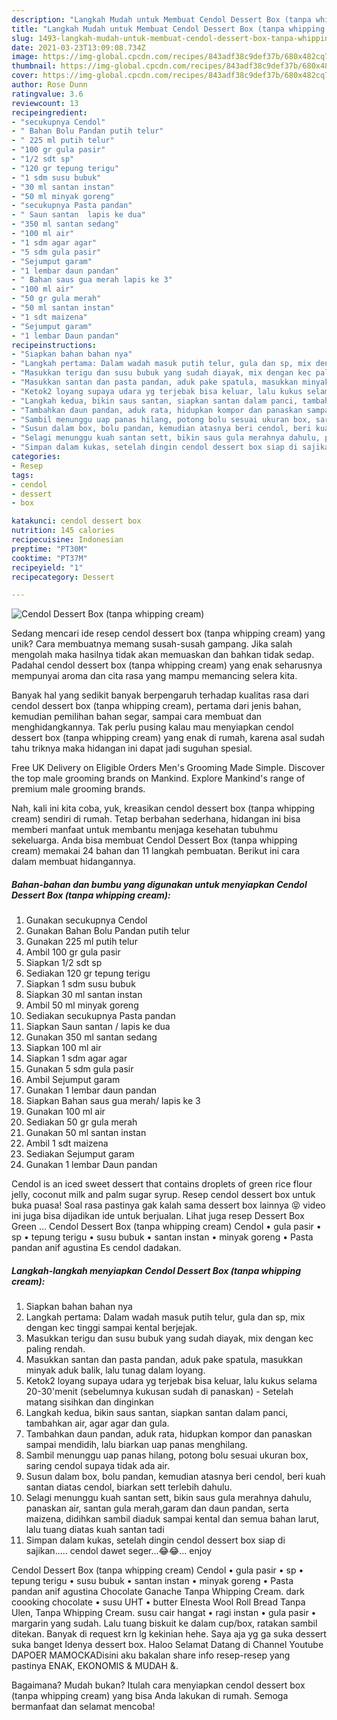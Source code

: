 ```yaml
---
description: "Langkah Mudah untuk Membuat Cendol Dessert Box (tanpa whipping cream), Lezat"
title: "Langkah Mudah untuk Membuat Cendol Dessert Box (tanpa whipping cream), Lezat"
slug: 1493-langkah-mudah-untuk-membuat-cendol-dessert-box-tanpa-whipping-cream-lezat
date: 2021-03-23T13:09:08.734Z
image: https://img-global.cpcdn.com/recipes/843adf38c9def37b/680x482cq70/cendol-dessert-box-tanpa-whipping-cream-foto-resep-utama.jpg
thumbnail: https://img-global.cpcdn.com/recipes/843adf38c9def37b/680x482cq70/cendol-dessert-box-tanpa-whipping-cream-foto-resep-utama.jpg
cover: https://img-global.cpcdn.com/recipes/843adf38c9def37b/680x482cq70/cendol-dessert-box-tanpa-whipping-cream-foto-resep-utama.jpg
author: Rose Dunn
ratingvalue: 3.6
reviewcount: 13
recipeingredient:
- "secukupnya Cendol"
- " Bahan Bolu Pandan putih telur"
- " 225 ml putih telur"
- "100 gr gula pasir"
- "1/2 sdt sp"
- "120 gr tepung terigu"
- "1 sdm susu bubuk"
- "30 ml santan instan"
- "50 ml minyak goreng"
- "secukupnya Pasta pandan"
- " Saun santan  lapis ke dua"
- "350 ml santan sedang"
- "100 ml air"
- "1 sdm agar agar"
- "5 sdm gula pasir"
- "Sejumput garam"
- "1 lembar daun pandan"
- " Bahan saus gua merah lapis ke 3"
- "100 ml air"
- "50 gr gula merah"
- "50 ml santan instan"
- "1 sdt maizena"
- "Sejumput garam"
- "1 lembar Daun pandan"
recipeinstructions:
- "Siapkan bahan bahan nya"
- "Langkah pertama: Dalam wadah masuk putih telur, gula dan sp, mix dengan kec tinggi sampai kental berjejak."
- "Masukkan terigu dan susu bubuk yang sudah diayak, mix dengan kec paling rendah."
- "Masukkan santan dan pasta pandan, aduk pake spatula, masukkan minyak aduk balik, lalu tunag dalam loyang."
- "Ketok2 loyang supaya udara yg terjebak bisa keluar, lalu kukus selama 20-30&#39;menit (sebelumnya kukusan sudah di panaskan) Setelah matang sisihkan dan dinginkan"
- "Langkah kedua, bikin saus santan, siapkan santan dalam panci, tambahkan air, agar agar dan gula."
- "Tambahkan daun pandan, aduk rata, hidupkan kompor dan panaskan sampai mendidih, lalu biarkan uap panas menghilang."
- "Sambil menunggu uap panas hilang, potong bolu sesuai ukuran box, saring cendol supaya tidak ada air."
- "Susun dalam box, bolu pandan, kemudian atasnya beri cendol, beri kuah santan diatas cendol, biarkan sett terlebih dahulu."
- "Selagi menunggu kuah santan sett, bikin saus gula merahnya dahulu, panaskan air, santan gula merah,garam dan daun pandan, serta maizena, didihkan sambil diaduk sampai kental dan semua bahan larut, lalu tuang diatas kuah santan tadi"
- "Simpan dalam kukas, setelah dingin cendol dessert box siap di sajikan..... cendol dawet seger...😂😂... enjoy"
categories:
- Resep
tags:
- cendol
- dessert
- box

katakunci: cendol dessert box 
nutrition: 145 calories
recipecuisine: Indonesian
preptime: "PT30M"
cooktime: "PT37M"
recipeyield: "1"
recipecategory: Dessert

---
```



![Cendol Dessert Box (tanpa whipping cream)](https://img-global.cpcdn.com/recipes/843adf38c9def37b/680x482cq70/cendol-dessert-box-tanpa-whipping-cream-foto-resep-utama.jpg)

Sedang mencari ide resep cendol dessert box (tanpa whipping cream) yang unik? Cara membuatnya memang susah-susah gampang. Jika salah mengolah maka hasilnya tidak akan memuaskan dan bahkan tidak sedap. Padahal cendol dessert box (tanpa whipping cream) yang enak seharusnya mempunyai aroma dan cita rasa yang mampu memancing selera kita.

Banyak hal yang sedikit banyak berpengaruh terhadap kualitas rasa dari cendol dessert box (tanpa whipping cream), pertama dari jenis bahan, kemudian pemilihan bahan segar, sampai cara membuat dan menghidangkannya. Tak perlu pusing kalau mau menyiapkan cendol dessert box (tanpa whipping cream) yang enak di rumah, karena asal sudah tahu triknya maka hidangan ini dapat jadi suguhan spesial.

Free UK Delivery on Eligible Orders Men&#39;s Grooming Made Simple. Discover the top male grooming brands on Mankind. Explore Mankind&#39;s range of premium male grooming brands.


Nah, kali ini kita coba, yuk, kreasikan cendol dessert box (tanpa whipping cream) sendiri di rumah. Tetap berbahan sederhana, hidangan ini bisa memberi manfaat untuk membantu menjaga kesehatan tubuhmu sekeluarga. Anda bisa membuat Cendol Dessert Box (tanpa whipping cream) memakai 24 bahan dan 11 langkah pembuatan. Berikut ini cara dalam membuat hidangannya.

<!--inarticleads1-->

##### Bahan-bahan dan bumbu yang digunakan untuk menyiapkan Cendol Dessert Box (tanpa whipping cream):

1. Gunakan secukupnya Cendol
1. Gunakan  Bahan Bolu Pandan putih telur
1. Gunakan  225 ml putih telur
1. Ambil 100 gr gula pasir
1. Siapkan 1/2 sdt sp
1. Sediakan 120 gr tepung terigu
1. Siapkan 1 sdm susu bubuk
1. Siapkan 30 ml santan instan
1. Ambil 50 ml minyak goreng
1. Sediakan secukupnya Pasta pandan
1. Siapkan  Saun santan / lapis ke dua
1. Gunakan 350 ml santan sedang
1. Siapkan 100 ml air
1. Siapkan 1 sdm agar agar
1. Gunakan 5 sdm gula pasir
1. Ambil Sejumput garam
1. Gunakan 1 lembar daun pandan
1. Siapkan  Bahan saus gua merah/ lapis ke 3
1. Gunakan 100 ml air
1. Sediakan 50 gr gula merah
1. Gunakan 50 ml santan instan
1. Ambil 1 sdt maizena
1. Sediakan Sejumput garam
1. Gunakan 1 lembar Daun pandan


Cendol is an iced sweet dessert that contains droplets of green rice flour jelly, coconut milk and palm sugar syrup. Resep cendol dessert box untuk buka puasa! Soal rasa pastinya gak kalah sama dessert box lainnya 😝 video ini juga bisa dijadikan ide untuk berjualan. Lihat juga resep Dessert Box Green … Cendol Dessert Box (tanpa whipping cream) Cendol • gula pasir • sp • tepung terigu • susu bubuk • santan instan • minyak goreng • Pasta pandan anif agustina Es cendol dadakan. 

<!--inarticleads2-->

##### Langkah-langkah menyiapkan Cendol Dessert Box (tanpa whipping cream):

1. Siapkan bahan bahan nya
1. Langkah pertama: Dalam wadah masuk putih telur, gula dan sp, mix dengan kec tinggi sampai kental berjejak.
1. Masukkan terigu dan susu bubuk yang sudah diayak, mix dengan kec paling rendah.
1. Masukkan santan dan pasta pandan, aduk pake spatula, masukkan minyak aduk balik, lalu tunag dalam loyang.
1. Ketok2 loyang supaya udara yg terjebak bisa keluar, lalu kukus selama 20-30&#39;menit (sebelumnya kukusan sudah di panaskan) - Setelah matang sisihkan dan dinginkan
1. Langkah kedua, bikin saus santan, siapkan santan dalam panci, tambahkan air, agar agar dan gula.
1. Tambahkan daun pandan, aduk rata, hidupkan kompor dan panaskan sampai mendidih, lalu biarkan uap panas menghilang.
1. Sambil menunggu uap panas hilang, potong bolu sesuai ukuran box, saring cendol supaya tidak ada air.
1. Susun dalam box, bolu pandan, kemudian atasnya beri cendol, beri kuah santan diatas cendol, biarkan sett terlebih dahulu.
1. Selagi menunggu kuah santan sett, bikin saus gula merahnya dahulu, panaskan air, santan gula merah,garam dan daun pandan, serta maizena, didihkan sambil diaduk sampai kental dan semua bahan larut, lalu tuang diatas kuah santan tadi
1. Simpan dalam kukas, setelah dingin cendol dessert box siap di sajikan..... cendol dawet seger...😂😂... enjoy


Cendol Dessert Box (tanpa whipping cream) Cendol • gula pasir • sp • tepung terigu • susu bubuk • santan instan • minyak goreng • Pasta pandan anif agustina Chocolate Ganache Tanpa Whipping Cream. dark coooking chocolate • susu UHT • butter Elnesta Wool Roll Bread Tanpa Ulen, Tanpa Whipping Cream. susu cair hangat • ragi instan • gula pasir • margarin yang sudah. Lalu tuang biskuit ke dalam cup/box, ratakan sambil ditekan. Banyak di request krn lg kekinian hehe. Saya aja yg ga suka dessert suka banget ️Idenya dessert box. Haloo Selamat Datang di Channel Youtube DAPOER MAMOCKADisini aku bakalan share info resep-resep yang pastinya ENAK, EKONOMIS &amp; MUDAH &amp;. 

Bagaimana? Mudah bukan? Itulah cara menyiapkan cendol dessert box (tanpa whipping cream) yang bisa Anda lakukan di rumah. Semoga bermanfaat dan selamat mencoba!
